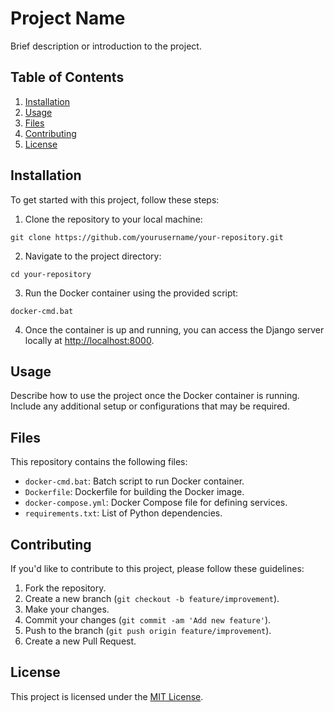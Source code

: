 # Project Name

Brief description or introduction to the project.

## Table of Contents

1. [Installation](#installation)
2. [Usage](#usage)
3. [Files](#files)
4. [Contributing](#contributing)
5. [License](#license)

## Installation

To get started with this project, follow these steps:

1. Clone the repository to your local machine:

```
git clone https://github.com/yourusername/your-repository.git
```

2. Navigate to the project directory:

```
cd your-repository
```

3. Run the Docker container using the provided script:

```
docker-cmd.bat
```

4. Once the container is up and running, you can access the Django server locally at [http://localhost:8000](http://localhost:8000).

## Usage

Describe how to use the project once the Docker container is running. Include any additional setup or configurations that may be required.

## Files

This repository contains the following files:

- `docker-cmd.bat`: Batch script to run Docker container.
- `Dockerfile`: Dockerfile for building the Docker image.
- `docker-compose.yml`: Docker Compose file for defining services.
- `requirements.txt`: List of Python dependencies.

## Contributing

If you'd like to contribute to this project, please follow these guidelines:

1. Fork the repository.
2. Create a new branch (`git checkout -b feature/improvement`).
3. Make your changes.
4. Commit your changes (`git commit -am 'Add new feature'`).
5. Push to the branch (`git push origin feature/improvement`).
6. Create a new Pull Request.

## License

This project is licensed under the [MIT License](LICENSE).
